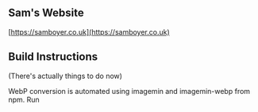 ## Sam's Website

[https://samboyer.co.uk](https://samboyer.co.uk)

## Build Instructions

(There's actually things to do now)

WebP conversion is automated using imagemin and imagemin-webp from npm. Run     